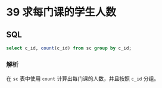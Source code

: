 # 39 求每门课的学生人数

## SQL

```sql
select c_id, count(c_id) from sc group by c_id;
```

### 解析

在 `sc` 表中使用 `count` 计算出每门课的人数，并且按照 `c_id` 分组。